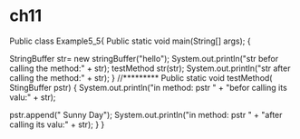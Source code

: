 # ch11
Public class Example5_5{
 Public static void main(String[] args); {

   StringBuffer str= new stringBuffer("hello");
      System.out.println("str befor calling the method:" + str);
   testMethod str(str);
      System.out.println("str after calling the method:" + str);
 }
//*********
 Public static void testMethod( StingBuffer pstr)
 {
    System.out.println("in method: pstr " + "befor calling its valu:" + str);

  pstr.append(" Sunny Day");
     System.out.println("in method: pstr " + "after calling its valu:" + str);
  }
}  
